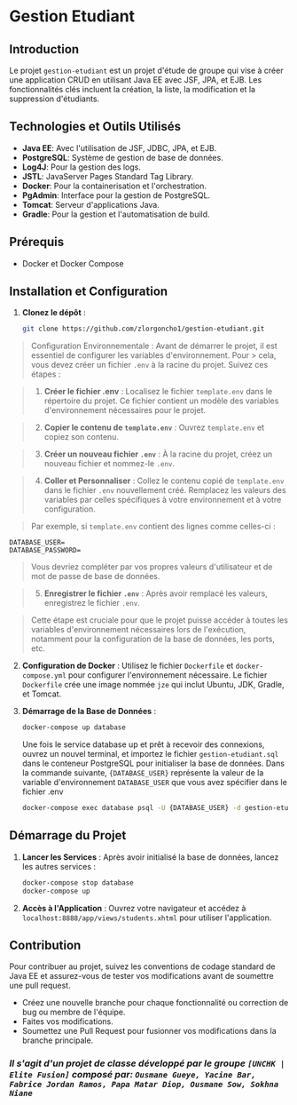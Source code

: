 # Gestion Etudiant

## Introduction

Le projet `gestion-etudiant` est un projet d'étude de groupe qui vise à créer une application CRUD en utilisant Java EE avec JSF, JPA, et EJB. Les fonctionnalités clés incluent la création, la liste, la modification et la suppression d'étudiants.

## Technologies et Outils Utilisés

- **Java EE**: Avec l'utilisation de JSF, JDBC, JPA, et EJB.
- **PostgreSQL**: Système de gestion de base de données.
- **Log4J**: Pour la gestion des logs.
- **JSTL**: JavaServer Pages Standard Tag Library.
- **Docker**: Pour la containerisation et l'orchestration.
- **PgAdmin**: Interface pour la gestion de PostgreSQL.
- **Tomcat**: Serveur d'applications Java.
- **Gradle**: Pour la gestion et l'automatisation de build.

## Prérequis

- Docker et Docker Compose

## Installation et Configuration

1. **Clonez le dépôt** :
   ```bash
   git clone https://github.com/zlorgoncho1/gestion-etudiant.git
   ```

> Configuration Environnementale :
> Avant de démarrer le projet, il est essentiel de configurer les variables d'environnement. Pour > cela, vous devez créer un fichier `.env` à la racine du projet. Suivez ces étapes :

> 1. **Créer le fichier .env** :
>    Localisez le fichier `template.env` dans le répertoire du projet. Ce fichier contient un modèle des variables d'environnement nécessaires pour le projet.

> 2. **Copier le contenu de `template.env`** :
>    Ouvrez `template.env` et copiez son contenu.

> 3.  **Créer un nouveau fichier `.env`** :
>     À la racine du projet, créez un nouveau fichier et nommez-le `.env`.

> 4. **Coller et Personnaliser** :
>    Collez le contenu copié de `template.env` dans le fichier `.env` nouvellement créé. Remplacez les valeurs des variables par celles spécifiques à votre environnement et à votre configuration.

> Par exemple, si `template.env` contient des lignes comme celles-ci :

```env
DATABASE_USER=
DATABASE_PASSWORD=
```

> Vous devriez compléter par vos propres valeurs d'utilisateur et de mot de passe de base de données.

> 5. **Enregistrer le fichier `.env`** :
>    Après avoir remplacé les valeurs, enregistrez le fichier `.env`.

> Cette étape est cruciale pour que le projet puisse accéder à toutes les variables d'environnement nécessaires lors de l'exécution, notamment pour la configuration de la base de données, les ports, etc.

2. **Configuration de Docker** :
   Utilisez le fichier `Dockerfile` et `docker-compose.yml` pour configurer l'environnement nécessaire. Le fichier `Dockerfile` crée une image nommée `jze` qui inclut Ubuntu, JDK, Gradle, et Tomcat.

3. **Démarrage de la Base de Données** :

   ```bash
   docker-compose up database
   ```

   Une fois le service database up et prêt à recevoir des connexions, ouvrez un nouvel terminal, et importez le fichier `gestion-etudiant.sql` dans le conteneur PostgreSQL pour initialiser la base de données. Dans la commande suivante, `{DATABASE_USER}` représente la valeur de la variable d'environnement `DATABASE_USER` que vous avez spécifier dans le fichier .env

   ```bash
   docker-compose exec database psql -U {DATABASE_USER} -d gestion-etudiant -f gestion-etudiant.sql
   ```

## Démarrage du Projet

1. **Lancer les Services** :
   Après avoir initialisé la base de données, lancez les autres services :
   ```bash
   docker-compose stop database
   docker-compose up
   ```
2. **Accès à l'Application** :
   Ouvrez votre navigateur et accédez à `localhost:8888/app/views/students.xhtml` pour utiliser l'application.

## Contribution

Pour contribuer au projet, suivez les conventions de codage standard de Java EE et assurez-vous de tester vos modifications avant de soumettre une pull request.

- Créez une nouvelle branche pour chaque fonctionnalité ou correction de bug ou membre de l'équipe.
- Faites vos modifications.
- Soumettez une Pull Request pour fusionner vos modifications dans la branche principale.

### _Il s'agit d'un projet de classe développé par le groupe `[UNCHK | Elite Fusion]` composé par: `Ousmane Gueye, Yacine Bar, Fabrice Jordan Ramos, Papa Matar Diop, Ousmane Sow, Sokhna Niane`_
